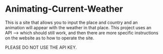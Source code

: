 # Animating-Current-Weather
This is a site that allows you to input the place and country and an animation will appear with the weather in that place.
This project uses an API --> which should still work, and then there are more specific instructions on the website as to how to operate the site. 

PLEASE DO NOT USE THE API KEY.
